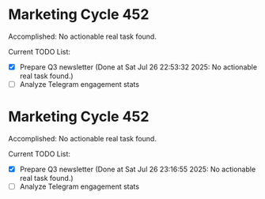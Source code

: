 # Marketing Cycle 452

Accomplished: No actionable real task found.

Current TODO List:

- [x] Prepare Q3 newsletter  (Done at Sat Jul 26 22:53:32 2025: No actionable real task found.)
- [ ] Analyze Telegram engagement stats

# Marketing Cycle 452

Accomplished: No actionable real task found.

Current TODO List:

- [x] Prepare Q3 newsletter  (Done at Sat Jul 26 23:16:55 2025: No actionable real task found.)
- [ ] Analyze Telegram engagement stats